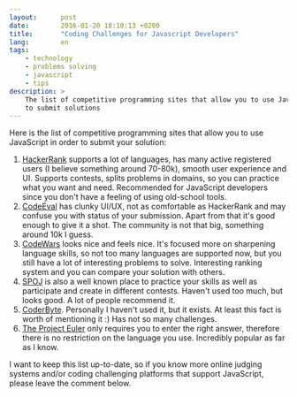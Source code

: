 ```yaml
---
layout:      post
date:        2016-01-20 18:10:13 +0200
title:       "Coding Challenges for Javascript Developers"
lang:        en
tags:
    - technology
    - problems solving
    - javascript
    - tips
description: >
    The list of competitive programming sites that allow you to use JavaScript
    to submit solutions
---
```

Here is the list of competitive programming sites that allow you to use JavaScript in order to submit your solution:

1. [HackerRank](https://www.hackerrank.com/) supports a lot of languages, has many active registered users (I believe something around 70-80k), smooth user experience and UI. Supports contests, splits problems in domains, so you can practice what you want and need. Recommended for JavaScript developers since you don't have a feeling of using old-school tools.
1. [CodeEval](https://www.codeeval.com/) has clunky UI/UX, not as comfortable as HackerRank and may confuse you with status of your submission. Apart from that it's good enough to give it a shot. The community is not that big, something around 10k I guess.
1. [CodeWars](http://www.codewars.com/) looks nice and feels nice. It's focused more on sharpening language skills, so not too many languages are supported now, but you still have a lot of interesting problems to solve. Interesting ranking system and you can compare your solution with others.
1. [SPOJ](http://www.spoj.com/) is also a well known place to practice your skills as well as participate and create in different contests. Haven't used too much, but looks good. A lot of people recommend it.
1. [CoderByte](https://coderbyte.com/challenges/). Personally I haven't used it, but it exists. At least this fact is worth of mentioning it :) Has not so many challenges.
1. [The Project Euler](http://projecteuler.net/) only requires you to enter the right answer, therefore there is no restriction on the language you use. Incredibly popular as far as I know.

I want to keep this list up-to-date, so if you know more online judging systems and/or coding challenging platforms that support JavaScript, please leave the comment below.
